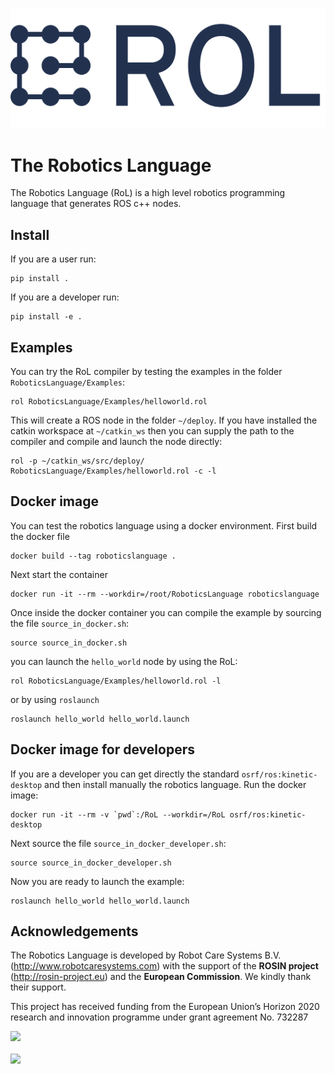 
![](RoboticsLanguage/Documentation/Logo/rol-logo.png)

# The Robotics Language

The Robotics Language (RoL) is a high level robotics programming language that generates ROS c++ nodes.


## Install

If you are a user run:
```shell
pip install .
```

If you are a developer run:
```shell
pip install -e .
```

## Examples
You can try the RoL compiler by testing the examples in the folder `RoboticsLanguage/Examples`:

```shell
rol RoboticsLanguage/Examples/helloworld.rol
```

This will create a ROS node in the folder `~/deploy`. If you have installed the catkin workspace at `~/catkin_ws` then you can supply the path to the compiler and compile and launch the node directly:

```shell
rol -p ~/catkin_ws/src/deploy/ RoboticsLanguage/Examples/helloworld.rol -c -l
```

## Docker image

You can test the robotics language using a docker environment. First build the docker file

```shell
docker build --tag roboticslanguage .
```

Next start the container

```shell
docker run -it --rm --workdir=/root/RoboticsLanguage roboticslanguage
```

Once inside the docker container you can compile the example by sourcing the file `source_in_docker.sh`:

```shell
source source_in_docker.sh
```


you can launch the `hello_world` node by using the RoL:

```shell
rol RoboticsLanguage/Examples/helloworld.rol -l
```
or by using `roslaunch`

```shell
roslaunch hello_world hello_world.launch
```

## Docker image for developers

If you are a developer you can get directly the standard `osrf/ros:kinetic-desktop` and then install manually the robotics language. Run the docker image:

```shell
docker run -it --rm -v `pwd`:/RoL --workdir=/RoL osrf/ros:kinetic-desktop
```

Next source the file `source_in_docker_developer.sh`:

```shell
source source_in_docker_developer.sh
```

Now you are ready to launch the example:

```shell
roslaunch hello_world hello_world.launch
```


## Acknowledgements

The Robotics Language is developed by Robot Care Systems B.V. (http://www.robotcaresystems.com) with the support of the **ROSIN project** (http://rosin-project.eu) and the **European Commission**. We kindly thank their support.

This project has received funding from the European Union’s Horizon 2020 research and innovation programme under grant agreement No. 732287

<image src="http://rosin-project.eu/wp-content/uploads/2017/03/Logo_ROSIN_CMYK-Website.png" />
<br><br>
<image src="https://europa.eu/european-union/sites/europaeu/files/docs/body/flag_yellow_low.jpg" width=200/>
